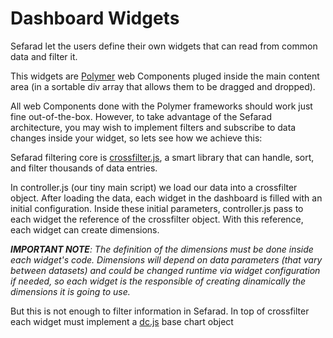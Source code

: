 # Dashboard Widgets

Sefarad let the users define their own widgets that can read from common data and filter it.

This widgets are [Polymer](https://www.polymer-project.org/0.5/) web Components pluged inside the main content area (in a sortable div array that allows them to be dragged and dropped).

All web Components done with the Polymer frameworks should work just fine out-of-the-box. However, to take advantage of the Sefarad architecture, you may wish to implement filters and subscribe to data changes inside your widget, so lets see how we achieve this:

Sefarad filtering core is [crossfilter.js](https://github.com/square/crossfilter), a smart library that can handle, sort, and filter thousands of data entries.

In controller.js (our tiny main script) we load our data into a crossfilter object.
After loading the data, each widget in the dashboard is filled with an initial configuration.
Inside these initial parameters, controller.js pass to each widget the reference of the crossfilter object.
With this reference, each widget can create dimensions.

_**IMPORTANT NOTE**: The definition of the dimensions must be done inside each widget's code. Dimensions will depend on data parameters (that vary between datasets) and could be changed runtime via widget configuration if needed, so each widget is the responsible of creating dinamically the dimensions it is going to use._

But this is not enough to filter information in Sefarad. In top of crossfilter each widget must implement a [dc.js](http://dc-js.github.io/dc.js/) base chart object
